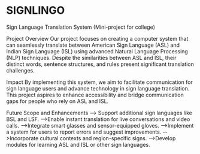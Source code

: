 # SIGNLINGO
Sign Language Translation System (Mini-project for college)

Project Overview
Our project focuses on creating a computer system that can seamlessly translate between American Sign Language (ASL) and Indian Sign Language (ISL) using advanced Natural Language Processing (NLP) techniques. Despite the similarities between ASL and ISL, their distinct words, sentence structures, and rules present significant translation challenges.
    
Impact
By implementing this system, we aim to facilitate communication for sign language users and advance technology in sign language translation. This project aspires to enhance accessibility and bridge communication gaps for people who rely on ASL and ISL.

Future Scope and Enhancements
--> Support additional sign languages like BSL and LSF.
-->Enable instant translation for live conversations and video calls.
-->Integrate smart glasses and sensor-equipped gloves.
-->Implement a system for users to report errors and suggest improvements.
-->Incorporate cultural contexts and region-specific signs.
-->Develop modules for learning ASL and ISL or other sign languages.


 

